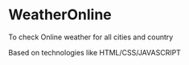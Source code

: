 # WeatherOnline 
To check Online weather for all cities and country

Based on technologies like HTML/CSS/JAVASCRIPT
